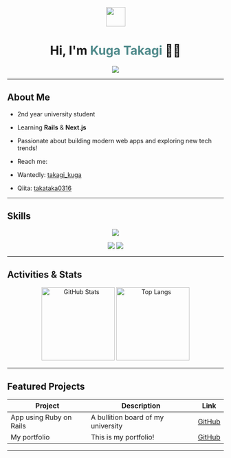 <!-- header -->
<div align="center">
  <img src="https://media.giphy.com/media/hvRJCLFzcasrR4ia7z/giphy.gif" width="45">
  <h1>Hi, I'm <span style="color:#4F8A8B;">Kuga Takagi</span> 👨‍💻</h1>
  <img src="https://komarev.com/ghpvc/?username=takataka06&color=blue" />
</div>

---

##  About Me
-  2nd year university student
-  Learning **Rails** & **Next.js**
-  Passionate about building modern web apps and exploring new tech trends!

-  Reach me:
  - Wantedly: [takagi_kuga](https://www.wantedly.com/id/takagi_kuga)
  - Qiita: [takataka0316](https://qiita.com/takataka0316)


---

##  Skills
<p align="center">
  <img src="https://skillicons.dev/icons?theme=dark&perline=7&i=html,css,js,ts,react,next,rails,postgres,docker,vite,nodejs" />
</p>
<p align="center">
  <img src="https://img.shields.io/badge/-Ruby%20on%20Rails-EA1C24?style=flat-square&logo=ruby-on-rails&logoColor=white" />
  <img src="https://img.shields.io/badge/-Next.js-000?style=flat-square&logo=next.js&logoColor=white" />
</p>

---

##  Activities & Stats
<div align="center">
  <img alt="GitHub Stats" height="170px" src="https://github-readme-stats.vercel.app/api?username=takataka06&theme=vue-dark&show_icons=true&count_private=true" />
  <img alt="Top Langs" height="170px" src="https://github-readme-stats.vercel.app/api/top-langs/?username=takataka06&theme=vue-dark&layout=compact" />
</div>

---

##  Featured Projects
| Project | Description | Link |
|---------|-------------|------|
| App using Ruby on Rails | A bullition board of my university | [GitHub](https://github.com/takataka06/TGU-) |
| My portfolio | This is my portfolio!|  [GitHub](https://github.com/takataka06/My-portfolio) |
---

<!--
**takataka06/takataka06** is a ✨ _special_ ✨ repository because its `README.md` (this file) appears on your GitHub profile.
-->

<!--
**takataka06/takataka06** is a ✨ _special_ ✨ repository because its `README.md` (this file) appears on your GitHub profile.

Here are some ideas to get you started:

- 🔭 I’m currently working on ...
- 🌱 I’m currently learning ...
- 👯 I’m looking to collaborate on ...
- 🤔 I’m looking for help with ...
- 💬 Ask me about ...
- 📫 How to reach me: ...
- 😄 Pronouns: ...
- ⚡ Fun fact: ...
-->
